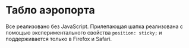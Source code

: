 # Табло аэропорта

Все реализовано без JavaScript. Прилепающая шапка реализована с помощью экспериментального свойства ```position: sticky;``` и поддерживается только в Firefox и Safari.
